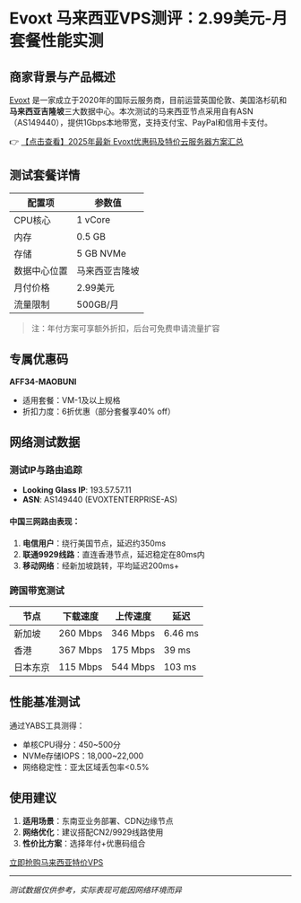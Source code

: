 # Evoxt 马来西亚VPS测评：2.99美元-月套餐性能实测

## 商家背景与产品概述

[Evoxt](https://bit.ly/evoxt) 是一家成立于2020年的国际云服务商，目前运营英国伦敦、美国洛杉矶和**马来西亚吉隆坡**三大数据中心。本次测试的马来西亚节点采用自有ASN（AS149440），提供1Gbps本地带宽，支持支付宝、PayPal和信用卡支付。

👉 [【点击查看】2025年最新 Evoxt优惠码及特价云服务器方案汇总](https://bit.ly/evoxt)

## 测试套餐详情

| 配置项       | 参数值          |
|--------------|----------------|
| CPU核心      | 1 vCore        |
| 内存         | 0.5 GB         |
| 存储         | 5 GB NVMe      |
| 数据中心位置 | 马来西亚吉隆坡 |
| 月付价格     | 2.99美元       |
| 流量限制     | 500GB/月       |

> 注：年付方案可享额外折扣，后台可免费申请流量扩容

## 专属优惠码

**AFF34-MAOBUNI**  
- 适用套餐：VM-1及以上规格
- 折扣力度：6折优惠（部分套餐享40% off）

## 网络测试数据

### 测试IP与路由追踪
- **Looking Glass IP**: 193.57.57.11
- **ASN**: AS149440 (EVOXTENTERPRISE-AS)

#### 中国三网路由表现：
1. **电信用户**：绕行美国节点，延迟约350ms
2. **联通9929线路**：直连香港节点，延迟稳定在80ms内
3. **移动网络**：经新加坡跳转，平均延迟200ms+

### 跨国带宽测试
| 节点        | 下载速度    | 上传速度    | 延迟     |
|-------------|------------|------------|---------|
| 新加坡      | 260 Mbps   | 346 Mbps   | 6.46 ms |
| 香港        | 367 Mbps   | 175 Mbps   | 39 ms   |
| 日本东京    | 115 Mbps   | 544 Mbps   | 103 ms  |

## 性能基准测试
通过YABS工具测得：
- 单核CPU得分：450~500分
- NVMe存储IOPS：18,000~22,000
- 网络稳定性：亚太区域丢包率<0.5%

## 使用建议
1. **适用场景**：东南亚业务部署、CDN边缘节点
2. **网络优化**：建议搭配CN2/9929线路使用
3. **性价比方案**：选择年付+优惠码组合

[立即抢购马来西亚特价VPS](https://bit.ly/evoxt)

---

*测试数据仅供参考，实际表现可能因网络环境而异*